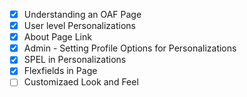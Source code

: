 - [x] Understanding an OAF Page 
- [x] User level Personalizations
- [x] About Page Link
- [x] Admin - Setting Profile Options for Personalizations
- [x] SPEL in Personalizations
- [x] Flexfields in Page
- [ ] Customizaed Look and Feel